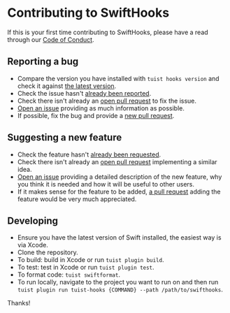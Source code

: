 # Contributing to SwiftHooks

If this is your first time contributing to SwiftHooks, please have a read through our [Code of Conduct](https://github.com/lordcodes/swifthooks/blob/master/CODE_OF_CONDUCT.md).

## Reporting a bug

* Compare the version you have installed with `tuist hooks version` and check it against [the latest version](https://github.com/lordcodes/swifthooks/releases).
* Check the issue hasn't [already been reported](https://github.com/lordcodes/swifthooks/issues).
* Check there isn't already an [open pull request](https://github.com/lordcodes/swifthooks/pulls) to fix the issue.
* [Open an issue](https://github.com/lordcodes/swifthooks/issues/new/choose) providing as much information as possible.
* If possible, fix the bug and provide a [new pull request](https://github.com/lordcodes/swifthooks/pulls).

## Suggesting a new feature

* Check the feature hasn't [already been requested](https://github.com/lordcodes/swifthooks/issues).
* Check there isn't already an [open pull request](https://github.com/lordcodes/swifthooks/pulls) implementing a similar idea.
* [Open an issue](https://github.com/lordcodes/swifthooks/issues/new/choose) providing a detailed description of the new feature, why you think it is needed and how it will be useful to other users.
* If it makes sense for the feature to be added, [a pull request](https://github.com/lordcodes/swifthooks/compare) adding the feature would be very much appreciated.

## Developing

* Ensure you have the latest version of Swift installed, the easiest way is via Xcode.
* Clone the repository.
* To build: build in Xcode or run `tuist plugin build`.
* To test: test in Xcode or run `tuist plugin test`.
* To format code: `tuist swiftformat`.
* To run locally, navigate to the project you want to run on and then run `tuist plugin run tuist-hooks {COMMAND} --path /path/to/swifthooks`.

Thanks!
